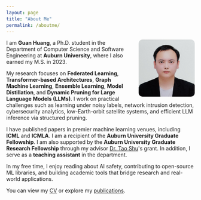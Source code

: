 ```yaml
---
layout: page
title: "About Me"
permalink: /aboutme/
---
```


<img src="/assets/img/Guan_Huang.jpg" width="150" style="float: right; margin-left: 20px; border-radius: 10px;">

I am **Guan Huang**, a Ph.D. student in the Department of Computer Science and Software Engineering at **Auburn University**, where I also earned my M.S. in 2023.

My research focuses on **Federated Learning**, **Transformer-based Architectures**, **Graph Machine Learning**, **Ensemble Learning**, **Model Distillation**, and **Dynamic Pruning for Large Language Models (LLMs)**. I work on practical challenges such as learning under noisy labels, network intrusion detection, cybersecurity analytics, low-Earth-orbit satellite systems, and efficient LLM inference via structured pruning.

I have published papers in premier machine learning venues, including **ICML** and **ICMLA**. I am a recipient of the **Auburn University Graduate Fellowship**. I am also supported by the **Auburn University Graduate Research Fellowship** through my advisor [Dr. Tao Shu](https://eng.auburn.edu/users/tzs0058/)'s grant. In addition, I serve as a **teaching assistant** in the department.

In my free time, I enjoy reading about AI safety, contributing to open-source ML libraries, and building academic tools that bridge research and real-world applications.

You can view my [CV](/cv/) or explore my [publications](https://guanhuang-rs.github.io/).
